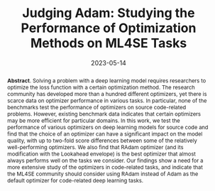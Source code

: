 ---
title: "Judging Adam: Studying the Performance of Optimization Methods on ML4SE Tasks"
authors: '<i>Dmitry Pasechnyuk, Anton Prazdnichnykh, Mikhail Evtikhiev, and Timofey Bryksin</i>'
status: "accepted"
collection: publications
permalink: /publications/2023-05-14-optimizers-in-ml4se
date: 2023-05-14
venue: "<b>ICSE'23</b>"
level: 'A*'
pdf: 'https://arxiv.org/abs/2303.03540'
counter_id: 'C46'
abstract: "<p><b>Abstract</b>. Solving a problem with a deep learning model requires researchers to optimize the loss function with a certain optimization method. The research community has developed more than a hundred different optimizers, yet there is scarce data on optimizer performance in various tasks. In particular, none of the benchmarks test the performance of optimizers on source code-related problems. However, existing benchmark data indicates that certain optimizers may be more efficient for particular domains. In this work, we test the performance of various optimizers on deep learning models for source code and find that the choice of an optimizer can have a significant impact on the model quality, with up to two-fold score differences between some of the relatively well-performing optimizers. We also find that RAdam optimizer (and its modification with the Lookahead envelope) is the best optimizer that almost always performs well on the tasks we consider. Our findings show a need for a more extensive study of the optimizers in code-related tasks, and indicate that the ML4SE community should consider using RAdam instead of Adam as the default optimizer for code-related deep learning tasks.</p>"
---
